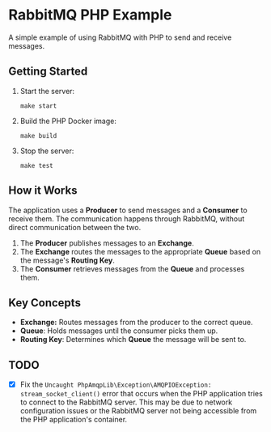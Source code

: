 # RabbitMQ PHP Example

A simple example of using RabbitMQ with PHP to send and receive messages.

## Getting Started

1. Start the server:
   ```
   make start
   ```
2. Build the PHP Docker image:
   ```
   make build
   ```
3. Stop the server:
   ```
   make test
   ```

## How it Works

The application uses a **Producer** to send messages and a **Consumer** to receive them. The communication happens through RabbitMQ, without direct communication between the two.

1. The **Producer** publishes messages to an **Exchange**.
2. The **Exchange** routes the messages to the appropriate **Queue** based on the message's **Routing Key**.
3. The **Consumer** retrieves messages from the **Queue** and processes them.

## Key Concepts

- **Exchange:** Routes messages from the producer to the correct queue.
- **Queue**: Holds messages until the consumer picks them up.
- **Routing Key**: Determines which **Queue** the message will be sent to.

## TODO

- [x] Fix the `Uncaught PhpAmqpLib\Exception\AMQPIOException: stream_socket_client()` error that occurs when the PHP application tries to connect to the RabbitMQ server. This may be due to network configuration issues or the RabbitMQ server not being accessible from the PHP application's container.